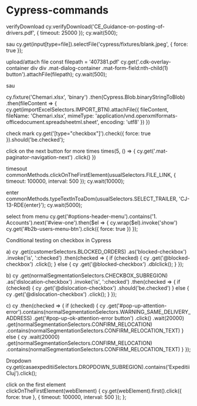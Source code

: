 # Cypress-commands

verifyDownload
cy.verifyDownload('CE_Guidance-on-posting-of-drivers.pdf', { timeout: 25000 });
cy.wait(500);

sau
      cy.get(input[type=file]).selectFile('cypress/fixtures/blank.jpeg', { force: true });


upload/attach file
const filepath = '407381.pdf'
cy.get('.cdk-overlay-container div div .mat-dialog-container .mat-form-field:nth-child(1) button').attachFile(filepath);
cy.wait(500);

sau

cy.fixture('Chemari.xlsx', 'binary')
            .then(Cypress.Blob.binaryStringToBlob)
            .then(fileContent => {
                cy.get(importExcelSelectors.IMPORT_BTN).attachFile({
                    fileContent,
                    fileName: 'Chemari.xlsx',
                    mimeType: 'application/vnd.openxmlformats-officedocument.spreadsheetml.sheet',
                    encoding: 'utf8'
                })
            })

check mark
cy.get('[type="checkbox"]').check({ force: true }).should('be.checked');



click on the next button for more times
times(5, () => {
            cy.get('.mat-paginator-navigation-next')
              .click()
          })

timesout
commonMethods.clickOnTheFirstElement(usualSelectors.FILE_LINK, { timeout: 100000, interval: 500 });
        cy.wait(10000);
        
enter
commonMethods.typeTextInToaDom(usualSelectors.SELECT_TRAILER, 'CJ-13-RDE{enter}');
        cy.wait(5000);

select from menu
 cy.get('#options-header-menu').contains('1. Accounts').next('#view-one').then($el => {
            cy.wrap($el).invoke('show')
            cy.get('#b2b-users-menu-btn').click({ force: true })
        });


Conditional testing on checkbox in Cypress

a) cy
        .get(customerSelectors.BLOCKED_ORDERS)
        .as('blocked-checkbox')
        .invoke('is', ':checked')
        .then(checked => {
          if (checked) {
            cy
              .get('@blocked-checkbox')
              .click();
          } else {
            cy
              .get('@blocked-checkbox')
              .dblclick();
          }
        });
        
  b)  cy
        .get(normalSegmentationSelectors.CHECKBOX_SUBREGION)
        .as('dislocation-checkbox')
        .invoke('is', ':checked')
        .then(checked => {
            if (checked) {
                cy
                    .get('@dislocation-checkbox')
                    .should('be.checked')
            } else {
                cy
                    .get('@dislocation-checkbox')
                    .click();
            }
        });
       
 c)  cy
        .then(checked => {
         if (checked) {
             cy
               .get('#pop-up-attention-error').contains(normalSegmentationSelectors.WARNING_SAME_DELIVERY_ADDRESS)
               .get('#pop-up-ok-attention-error button')
               .click()
               .wait(20000)
                .get(normalSegmentationSelectors.CONFIRM_RELOCATION)
                .contains(normalSegmentationSelectors.CONFIRM_RELOCATION_TEXT)
          } else {
               cy
                 .wait(20000)
                 .get(normalSegmentationSelectors.CONFIRM_RELOCATION)
                 .contains(normalSegmentationSelectors.CONFIRM_RELOCATION_TEXT)
                }
            });


Dropdown
        cy.get(casaexpeditiiSelectors.DROPDOWN_SUBREGION).contains('Expeditii Cluj').click();
        
click on the first element        
            clickOnTheFirstElement(webElement) {
        cy.get(webElement).first().click({ force: true }, { timeout: 100000, interval: 500 });
    };

